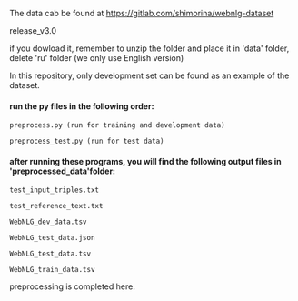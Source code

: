 The data cab be found at https://gitlab.com/shimorina/webnlg-dataset

release_v3.0

if you dowload it, remember to unzip the folder and place it in 'data' folder, delete 'ru' folder (we only use English version)

In this repository, only development set can be found as an example of the dataset. 

#### run the py files in the following order:
	preprocess.py (run for training and development data)
	
	preprocess_test.py (run for test data)
#### after running these programs, you will find the following output files in 'preprocessed_data'folder:
    test_input_triples.txt
    
    test_reference_text.txt
    
    WebNLG_dev_data.tsv
    
    WebNLG_test_data.json
    
    WebNLG_test_data.tsv
    
    WebNLG_train_data.tsv
    
preprocessing is completed here. 
